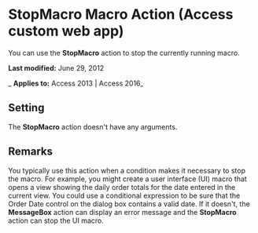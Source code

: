 
# StopMacro Macro Action (Access custom web app)
You can use the  **StopMacro** action to stop the currently running macro.

 **Last modified:** June 29, 2012

 _ **Applies to:** Access 2013 | Access 2016_

## Setting

The  **StopMacro** action doesn't have any arguments.


## Remarks

You typically use this action when a condition makes it necessary to stop the macro. For example, you might create a user interface (UI) macro that opens a view showing the daily order totals for the date entered in the current view. You could use a conditional expression to be sure that the Order Date control on the dialog box contains a valid date. If it doesn't, the  **MessageBox** action can display an error message and the **StopMacro** action can stop the UI macro.

